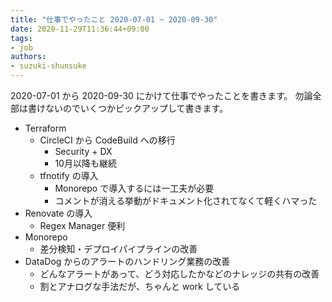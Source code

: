 ```yaml
---
title: "仕事でやったこと 2020-07-01 ~ 2020-09-30"
date: 2020-11-29T11:36:44+09:00
tags:
- job
authors:
- suzuki-shunsuke
---
```


2020-07-01 から 2020-09-30 にかけて仕事でやったことを書きます。
勿論全部は書けないのでいくつかピックアップして書きます。

* Terraform
  * CircleCI から CodeBuild への移行
    * Security + DX
    * 10月以降も継続
  * tfnotify の導入
    * Monorepo で導入するには一工夫が必要
    * コメントが消える挙動がドキュメント化されてなくて軽くハマった
* Renovate の導入
  * Regex Manager 便利
* Monorepo
  * 差分検知・デプロイパイプラインの改善
* DataDog からのアラートのハンドリング業務の改善
  * どんなアラートがあって、どう対応したかなどのナレッジの共有の改善
  * 割とアナログな手法だが、ちゃんと work している
